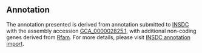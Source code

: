 

Annotation
----------

The annotation presented is derived from annotation submitted to
[INSDC](http://www.insdc.org) with the assembly accession
[GCA\_000002825.1](http://www.ebi.ac.uk/ena/data/view/GCA_000002825.1),
with additional non-coding genes derived from
[Rfam](http://rfam.xfam.org/). For more details, please visit [INSDC
annotation
import](http://ensemblgenomes.org/info/data/insdc_annotation).
